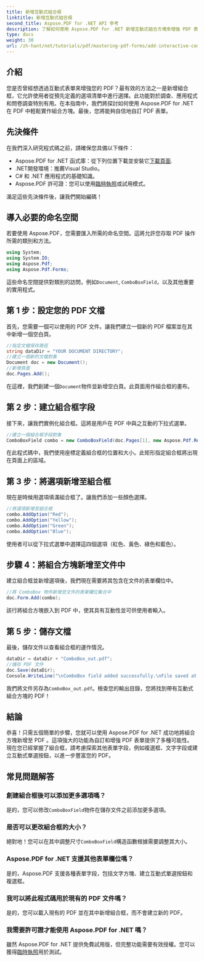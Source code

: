 ```yaml
---
title: 新增互動式組合框
linktitle: 新增互動式組合框
second_title: Aspose.PDF for .NET API 參考
description: 了解如何使用 Aspose.PDF for .NET 新增互動式組合方塊來增強 PDF 表單。本逐步指南涵蓋了從設定文件到使用使用者友好的下拉選項來保存 PDF 的所有內容。
type: docs
weight: 30
url: /zh-hant/net/tutorials/pdf/mastering-pdf-forms/add-interactive-combo-boxes/
---
```

## 介紹

您是否曾經想透過互動式表單來增強您的 PDF？最有效的方法之一是新增組合框，它允許使用者從預先定義的選項清單中進行選擇。此功能對於調查、應用程式和問卷調查特別有用。在本指南中，我們將探討如何使用 Aspose.PDF for .NET 在 PDF 中輕鬆實作組合方塊。最後，您將能夠自信地自訂 PDF 表單。

## 先決條件

在我們深入研究程式碼之前，請確保您具備以下條件：

-  Aspose.PDF for .NET 函式庫：從下列位置下載並安裝它[下載頁面](https://releases.aspose.com/pdf/net/).
- .NET開發環境：推薦Visual Studio。
- C# 和 .NET 應用程式的基礎知識。
-  Aspose.PDF 許可證：您可以使用[臨時執照](https://purchase.aspose.com/temporary-license/)或試用模式。

滿足這些先決條件後，讓我們開始編碼！

## 導入必要的命名空間

若要使用 Aspose.PDF，您需要匯入所需的命名空間。這將允許您存取 PDF 操作所需的類別和方法。

```csharp
using System;
using System.IO;
using Aspose.Pdf;
using Aspose.Pdf.Forms;
```

這些命名空間提供對類別的訪問，例如`Document`, `ComboBoxField`，以及其他重要的實用程式。

## 第 1 步：設定您的 PDF 文檔

首先，您需要一個可以使用的 PDF 文件。讓我們建立一個新的 PDF 檔案並在其中新增一個空白頁。

```csharp
//指定文檔保存路徑
string dataDir = "YOUR DOCUMENT DIRECTORY";
//建立一個新的文檔對象
Document doc = new Document();
//新增頁面
doc.Pages.Add();
```

在這裡，我們創建一個`Document`物件並新增空白頁。此頁面用作組合框的畫布。

## 第 2 步：建立組合框字段

接下來，讓我們實例化組合框。這將是用戶在 PDF 中與之互動的下拉式選單。

```csharp
//建立一個組合框字段對象
ComboBoxField combo = new ComboBoxField(doc.Pages[1], new Aspose.Pdf.Rectangle(100, 600, 150, 616));
```

在此程式碼中，我們使用座標定義組合框的位置和大小。此矩形指定組合框將出現在頁面上的區域。

## 第 3 步：將選項新增至組合框

現在是時候用選項填滿組合框了。讓我們添加一些顏色選擇。

```csharp
//將選項新增至組合框
combo.AddOption("Red");
combo.AddOption("Yellow");
combo.AddOption("Green");
combo.AddOption("Blue");
```

使用者可以從下拉式選單中選擇這四個選項（紅色、黃色、綠色和藍色）。

## 步驟 4：將組合方塊新增至文件中

建立組合框並新增選項後，我們現在需要將其包含在文件的表單欄位中。

```csharp
//將 ComboBox 物件新增至文件的表單欄位集合中
doc.Form.Add(combo);
```

該行將組合方塊嵌入到 PDF 中，使其具有互動性並可供使用者輸入。

## 第 5 步：儲存文檔

最後，儲存文件以查看組合框的運作情況。

```csharp
dataDir = dataDir + "ComboBox_out.pdf";
//儲存 PDF 文件
doc.Save(dataDir);
Console.WriteLine("\nComboBox field added successfully.\nFile saved at " + dataDir);
```

我們將文件另存為`ComboBox_out.pdf`。檢查您的輸出目錄，您將找到帶有互動式組合方塊的 PDF！

## 結論

恭喜！只需五個簡單的步驟，您就可以使用 Aspose.PDF for .NET 成功地將組合方塊新增至 PDF 。這項強大的功能為自訂和增強 PDF 表單提供了多種可能性。現在您已經掌握了組合框，請考慮探索其他表單字段，例如複選框、文字字段或建立互動式單選按鈕，以進一步豐富您的 PDF。

## 常見問題解答

### 創建組合框後可以添加更多選項嗎？
是的，您可以修改`ComboBoxField`物件在儲存文件之前添加更多選項。

### 是否可以更改組合框的大小？
絕對地！您可以在其中調整尺寸`ComboBoxField`構造函數根據需要調整其大小。

### Aspose.PDF for .NET 支援其他表單欄位嗎？
是的，Aspose.PDF 支援各種表單字段，包括文字方塊、建立互動式單選按鈕和複選框。

### 我可以將此程式碼用於現有的 PDF 文件嗎？
是的，您可以載入現有的 PDF 並在其中新增組合框，而不會建立新的 PDF。

### 我需要許可證才能使用 Aspose.PDF for .NET 嗎？
雖然 Aspose.PDF for .NET 提供免費試用版，但完整功能需要有效授權。您可以獲得[臨時執照](https://purchase.aspose.com/temporary-license/)用於測試。